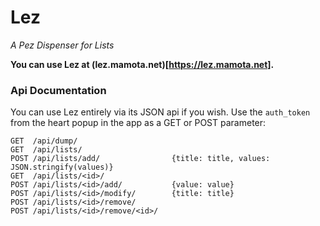 # Lez
*A Pez Dispenser for Lists*

**You can use Lez at (lez.mamota.net)[https://lez.mamota.net].**

### Api Documentation

You can use Lez entirely via its JSON api if you wish. Use the `auth_token` from the heart popup in the app as a GET or POST parameter:

```
GET  /api/dump/
GET  /api/lists/
POST /api/lists/add/                {title: title, values: JSON.stringify(values)}
GET  /api/lists/<id>/
POST /api/lists/<id>/add/           {value: value}
POST /api/lists/<id>/modify/        {title: title}
POST /api/lists/<id>/remove/
POST /api/lists/<id>/remove/<id>/
```
